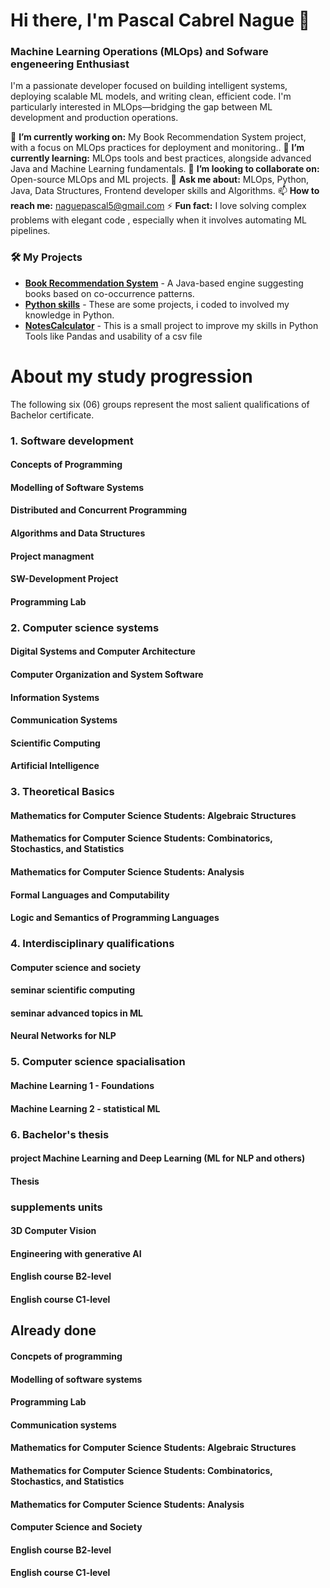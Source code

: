 # Hi there, I'm Pascal Cabrel Nague 👋

### Machine Learning Operations (MLOps)  and Sofware engeneering Enthusiast 

I'm a passionate developer focused on building intelligent systems, deploying scalable ML models, and writing clean, efficient code. I'm particularly interested in MLOps—bridging the gap between ML development and production operations.

🔭 **I’m currently working on:** My Book Recommendation System project, with a focus on MLOps practices for deployment and monitoring..
🌱 **I’m currently learning:** MLOps tools and best practices, alongside advanced Java and Machine Learning fundamentals.
👯 **I’m looking to collaborate on:** Open-source MLOps and ML projects.
💬 **Ask me about:** MLOps, Python, Java, Data Structures, Frontend developer skills and Algorithms.
📫 **How to reach me:** [naguepascal5@gmail.com](mailto:naguepascal5@gmail.com)
⚡ **Fun fact:** I love solving complex problems with elegant code , especially when it involves automating ML pipelines.

### 🛠️ My Projects

- **[Book Recommendation System](https://github.com/NPCabrel/book-recommender)** - A Java-based engine suggesting books based on co-occurrence patterns.
- **[Python skills](https://github.com/NPCabrel/miniProjects)** - These are some projects, i coded to involved my knowledge in Python.
- **[NotesCalculator](https://github.com/NPCabrel/NotesCalculatorFlask.git)** - This is a small project to improve my skills in Python Tools like Pandas and usability of a csv file

# About my study progression

The following six (06) groups represent the most salient qualifications of Bachelor certificate.
###  1. Software development 
#### Concepts of Programming
#### Modelling of Software Systems
#### Distributed and Concurrent Programming
#### Algorithms and Data Structures
#### Project managment
#### SW-Development Project
#### Programming Lab

###  2. Computer science systems
#### Digital Systems and Computer Architecture
#### Computer Organization and System Software
#### Information Systems
#### Communication Systems
#### Scientific Computing
#### Artificial Intelligence

###  3. Theoretical Basics
#### Mathematics for Computer Science Students: Algebraic Structures
#### Mathematics for Computer Science Students: Combinatorics, Stochastics, and Statistics
#### Mathematics for Computer Science Students: Analysis
#### Formal Languages and Computability
#### Logic and Semantics of Programming Languages

###  4. Interdisciplinary qualifications
#### Computer science and society
#### seminar scientific computing
#### seminar advanced topics in ML
#### Neural Networks for NLP

### 5. Computer science spacialisation
#### Machine Learning 1 - Foundations
#### Machine Learning 2 - statistical ML

###  6. Bachelor's thesis
#### project Machine Learning and Deep Learning (ML for NLP and others)
#### Thesis

### supplements units
#### 3D Computer Vision
#### Engineering with generative AI
#### English course B2-level
#### English course C1-level


## Already done
#### Concpets of programming
#### Modelling of software systems
#### Programming Lab
#### Communication systems
#### Mathematics for Computer Science Students: Algebraic Structures
#### Mathematics for Computer Science Students: Combinatorics, Stochastics, and Statistics
#### Mathematics for Computer Science Students: Analysis
#### Computer Science and Society
#### English course B2-level
#### English course C1-level


